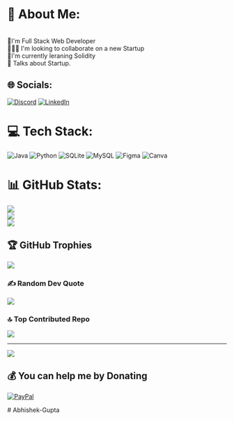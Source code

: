 # 💫 About Me:
<br>🔭I'm Full Stack Web Developer <br>🧑‍🤝‍🧑 I'm looking to collaborate on a new Startup<br>🌱I'm currently leraning  Solidity <br>💭 Talks about Startup.<br>


## 🌐 Socials:
[![Discord](https://img.shields.io/badge/Discord-%237289DA.svg?logo=discord&logoColor=white)](https://discord.gg/https://discord.com/users/875685412834783363) [![LinkedIn](https://img.shields.io/badge/LinkedIn-%230077B5.svg?logo=linkedin&logoColor=white)](https://www.linkedin.com/in/abhishek-gupta-7851ba245/)


# 💻 Tech Stack:
![Java](https://img.shields.io/badge/java-%23ED8B00.svg?style=for-the-badge&logo=java&logoColor=white) ![Python](https://img.shields.io/badge/python-3670A0?style=for-the-badge&logo=python&logoColor=ffdd54) ![SQLite](https://img.shields.io/badge/sqlite-%2307405e.svg?style=for-the-badge&logo=sqlite&logoColor=white) ![MySQL](https://img.shields.io/badge/mysql-%2300f.svg?style=for-the-badge&logo=mysql&logoColor=white) 	![Figma](https://img.shields.io/badge/figma-%23F24E1E.svg?style=for-the-badge&logo=figma&logoColor=white) ![Canva](https://img.shields.io/badge/Canva-%2300C4CC.svg?style=for-the-badge&logo=Canva&logoColor=white)
# 📊 GitHub Stats:
![](https://github-readme-stats.vercel.app/api?username=Abhishek-Gupta-1&theme=radical&hide_border=false&include_all_commits=true&count_private=true)<br/>
![](https://github-readme-streak-stats.herokuapp.com/?user=Abhishek-Gupta-1&theme=radical&hide_border=false)<br/>
![](https://github-readme-stats.vercel.app/api/top-langs/?username=Abhishek-Gupta-1&theme=radical&hide_border=false&include_all_commits=true&count_private=true&layout=donut-vertical)

## 🏆 GitHub Trophies
![](https://github-profile-trophy.vercel.app/?username=Abhishek-Gupta-1&theme=radical&no-frame=false&no-bg=true&margin-w=4)

### ✍️ Random Dev Quote
![](https://quotes-github-readme.vercel.app/api?type=horizontal&theme=radical)

### 🔝 Top Contributed Repo
![](https://github-contributor-stats.vercel.app/api?username=Abhishek-Gupta-1&limit=5&theme=dark&combine_all_yearly_contributions=true)

---
[![](https://visitcount.itsvg.in/api?id=Abhishek-Gupta-1&icon=0&color=0)](https://visitcount.itsvg.in)

  ## 💰 You can help me by Donating
  [![PayPal](https://img.shields.io/badge/PayPal-00457C?style=for-the-badge&logo=paypal&logoColor=white)](https://paypal.me/https://paypal.me/Abhishek-Gupta-1) 

  
<!-- Proudly created with GPRM ( https://gprm.itsvg.in ) --># Abhishek-Gupta
